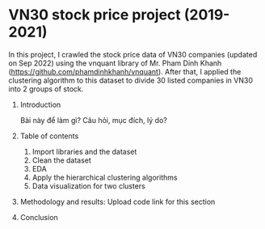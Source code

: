 # VN30 stock price project (2019-2021)

In this project, I crawled the stock price data of VN30 companies (updated on Sep 2022) using the vnquant library of Mr. Pham Dinh Khanh (https://github.com/phamdinhkhanh/vnquant). After that, I applied the clustering algorithm to this dataset to divide 30 listed companies in VN30 into 2 groups of stock.

1. Introduction

    Bài này để làm gì? Câu hỏi, mục đích, lý do?

2. Table of contents

    1. Import libraries and the dataset
    2. Clean the dataset
    3. EDA
    4. Apply the hierarchical clustering algorithms
    5. Data visualization for two clusters
    
3. Methodology and results: Upload code link for this section

4. Conclusion
